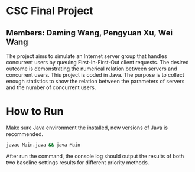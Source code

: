 # CSC Final Project
## Members: Daming Wang, Pengyuan Xu, Wei Wang

The project aims to simulate an Internet server group that handles concurrent users by queuing First-In-First-Out client requests. The desired outcome is demonstrating the numerical relation between servers and concurrent users. This project is coded in Java. The purpose is to collect enough statistics to show the relation between the parameters of servers and the number of concurrent users.

# How to Run

Make sure Java environment the installed, new versions of Java is recommended.

```bash
javac Main.java && java Main
```

After run the command, the console log should output the results of both two baseline settings results for different priority methods. 
